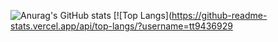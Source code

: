 ![Anurag's GitHub stats](https://github-readme-stats.vercel.app/api?username=tt9436929&show_icons=true&theme=graywhite)
[![Top Langs](https://github-readme-stats.vercel.app/api/top-langs/?username=tt9436929
